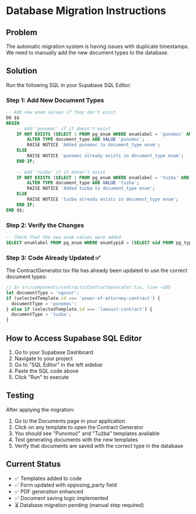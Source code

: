 # Database Migration Instructions

## Problem
The automatic migration system is having issues with duplicate timestamps. We need to manually add the new document types to the database.

## Solution
Run the following SQL in your Supabase SQL Editor:

### Step 1: Add New Document Types
```sql
-- Add new enum values if they don't exist
DO $$
BEGIN
    -- Add 'punomoc' if it doesn't exist
    IF NOT EXISTS (SELECT 1 FROM pg_enum WHERE enumlabel = 'punomoc' AND enumtypid = (SELECT oid FROM pg_type WHERE typname = 'document_type')) THEN
        ALTER TYPE document_type ADD VALUE 'punomoc';
        RAISE NOTICE 'Added punomoc to document_type enum';
    ELSE
        RAISE NOTICE 'punomoc already exists in document_type enum';
    END IF;
    
    -- Add 'tuzba' if it doesn't exist
    IF NOT EXISTS (SELECT 1 FROM pg_enum WHERE enumlabel = 'tuzba' AND enumtypid = (SELECT oid FROM pg_type WHERE typname = 'document_type')) THEN
        ALTER TYPE document_type ADD VALUE 'tuzba';
        RAISE NOTICE 'Added tuzba to document_type enum';
    ELSE
        RAISE NOTICE 'tuzba already exists in document_type enum';
    END IF;
END $$;
```

### Step 2: Verify the Changes
```sql
-- Check that the new enum values were added
SELECT enumlabel FROM pg_enum WHERE enumtypid = (SELECT oid FROM pg_type WHERE typname = 'document_type') ORDER BY enumsortorder;
```

### Step 3: Code Already Updated ✅
The ContractGenerator.tsx file has already been updated to use the correct document types:

```typescript
// In src/components/contracts/ContractGenerator.tsx, line ~285
let documentType = 'ugovor';
if (selectedTemplate.id === 'power-of-attorney-contract') {
  documentType = 'punomoc';
} else if (selectedTemplate.id === 'lawsuit-contract') {
  documentType = 'tuzba';
}
```

## How to Access Supabase SQL Editor
1. Go to your Supabase Dashboard
2. Navigate to your project
3. Go to "SQL Editor" in the left sidebar
4. Paste the SQL code above
5. Click "Run" to execute

## Testing
After applying the migration:
1. Go to the Documents page in your application
2. Click on any template to open the Contract Generator
3. You should see "Punomoć" and "Tužba" templates available
4. Test generating documents with the new templates
5. Verify that documents are saved with the correct type in the database

## Current Status
- ✅ Templates added to code
- ✅ Form updated with opposing_party field
- ✅ PDF generation enhanced
- ✅ Document saving logic implemented
- ⏳ Database migration pending (manual step required)
